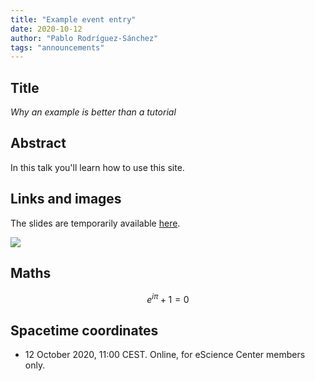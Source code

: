```yaml
---
title: "Example event entry"
date: 2020-10-12
author: "Pablo Rodríguez-Sánchez"
tags: "announcements"
---
```


## Title
_Why an example is better than a tutorial_

##  Abstract

In this talk you'll learn how to use this site.

## Links and images

The slides are temporarily available [here](https://www.dropbox.com/s/18dmbov56d5vfm2/Complex%20numbers.pptx?dl=0).

![](/analytics/assets/img/2020/wing.gif)

## Maths

$$
e^{i \pi} + 1 = 0
$$

## Spacetime coordinates
* 12 October 2020, 11:00 CEST. Online, for eScience Center members only.